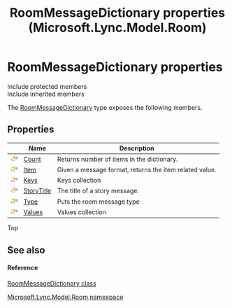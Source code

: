 ﻿---
title: RoomMessageDictionary properties (Microsoft.Lync.Model.Room)
TOCTitle: RoomMessageDictionary properties
ms:assetid: Properties.T:Microsoft.Lync.Model.Room.RoomMessageDictionary_DI_3_UC_OCS14MrefLyncWPF
ms:mtpsurl: https://msdn.microsoft.com/en-us/library/microsoft.lync.model.room.roommessagedictionary_di_3_uc_ocs14mreflyncwpf_properties(v=office.15)
ms:contentKeyID: 48600555
ms.date: 07/28/2014
mtps_version: v=office.15
---

# RoomMessageDictionary properties

Include protected members  
Include inherited members  

The [RoomMessageDictionary](roommessagedictionary-class-microsoft-lync-model-room_2.md) type exposes the following members.

## Properties

<table>
<thead>
<tr class="header">
<th> </th>
<th>Name</th>
<th>Description</th>
</tr>
</thead>
<tbody>
<tr class="odd">
<td><img src="images/JJ275421.pubproperty(Office.15).gif" title="Public property" alt="Public property" /></td>
<td><a href="roommessagedictionary-count-property-microsoft-lync-model-room_2.md">Count</a></td>
<td>Returns number of items in the dictionary.</td>
</tr>
<tr class="even">
<td><img src="images/JJ275421.pubproperty(Office.15).gif" title="Public property" alt="Public property" /></td>
<td><a href="roommessagedictionary-item-property-microsoft-lync-model-room_2.md">Item</a></td>
<td>Given a message format, returns the item related value.</td>
</tr>
<tr class="odd">
<td><img src="images/JJ275421.pubproperty(Office.15).gif" title="Public property" alt="Public property" /></td>
<td><a href="roommessagedictionary-keys-property-microsoft-lync-model-room_2.md">Keys</a></td>
<td>Keys collection</td>
</tr>
<tr class="even">
<td><img src="images/JJ275421.pubproperty(Office.15).gif" title="Public property" alt="Public property" /></td>
<td><a href="roommessagedictionary-storytitle-property-microsoft-lync-model-room_2.md">StoryTitle</a></td>
<td>The title of a story message.</td>
</tr>
<tr class="odd">
<td><img src="images/JJ275421.pubproperty(Office.15).gif" title="Public property" alt="Public property" /></td>
<td><a href="roommessagedictionary-type-property-microsoft-lync-model-room_2.md">Type</a></td>
<td>Puts the room message type</td>
</tr>
<tr class="even">
<td><img src="images/JJ275421.pubproperty(Office.15).gif" title="Public property" alt="Public property" /></td>
<td><a href="roommessagedictionary-values-property-microsoft-lync-model-room_2.md">Values</a></td>
<td>Values collection</td>
</tr>
</tbody>
</table>


Top

## See also

#### Reference

[RoomMessageDictionary class](roommessagedictionary-class-microsoft-lync-model-room_2.md)

[Microsoft.Lync.Model.Room namespace](microsoft-lync-model-room-namespace_2.md)

